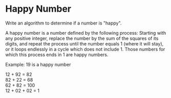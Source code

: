 Happy Number
==
Write an algorithm to determine if a number is "happy".

A happy number is a number defined by the following process: Starting with any positive integer, replace the number by the sum of the squares of its digits, and repeat the process until the number equals 1 (where it will stay), or it loops endlessly in a cycle which does not include 1. Those numbers for which this process ends in 1 are happy numbers.

Example: 19 is a happy number

12 + 92 = 82 <br>
82 + 22 = 68 <br>
62 + 82 = 100 <br>
12 + 02 + 02 = 1 <br>
